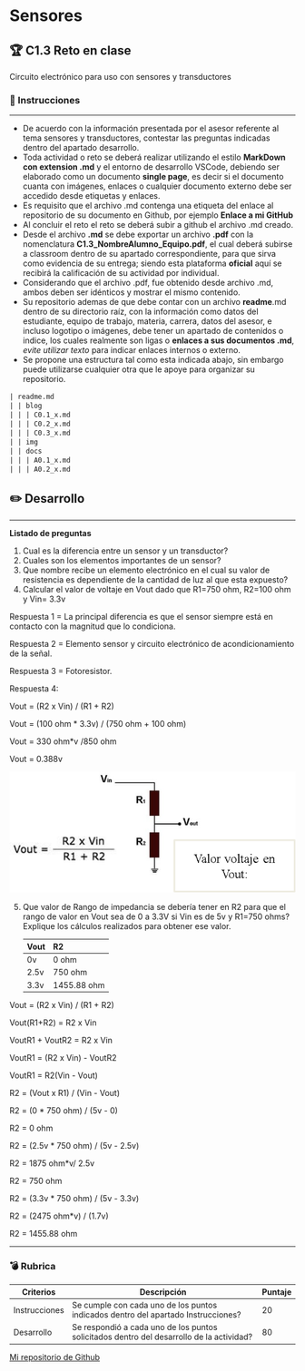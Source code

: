 # Sensores

## :trophy: C1.3 Reto en clase

Circuito electrónico para uso con sensores y transductores

### :blue_book: Instrucciones
___

- De acuerdo con la información presentada por el asesor referente al tema sensores y transductores, contestar las preguntas indicadas dentro del apartado desarrollo.
- Toda actividad o reto se deberá realizar utilizando el estilo **MarkDown con extension .md** y el entorno de desarrollo VSCode, debiendo ser elaborado como un documento **single page**, es decir si el documento cuanta con imágenes, enlaces o cualquier documento externo debe ser accedido desde etiquetas y enlaces.
- Es requisito que el archivo .md contenga una etiqueta del enlace al repositorio de su documento en Github, por ejemplo **Enlace a mi GitHub**
- Al concluir el reto el reto se deberá subir a github el archivo .md creado.
- Desde el archivo **.md** se debe exportar un archivo **.pdf** con la nomenclatura **C1.3_NombreAlumno_Equipo.pdf**, el cual deberá subirse a classroom dentro de su apartado correspondiente, para que sirva como evidencia de su entrega; siendo esta plataforma **oficial** aquí se recibirá la calificación de su actividad por individual.
- Considerando que el archivo .pdf, fue obtenido desde archivo .md, ambos deben ser idénticos y mostrar el mismo contenido.
- Su repositorio ademas de que debe contar con un archivo **readme**.md dentro de su directorio raíz, con la información como datos del estudiante, equipo de trabajo, materia, carrera, datos del asesor, e incluso logotipo o imágenes, debe tener un apartado de contenidos o indice, los cuales realmente son ligas o **enlaces a sus documentos .md**, _evite utilizar texto_ para indicar enlaces internos o externo.
- Se propone una estructura tal como esta indicada abajo, sin embargo puede utilizarse cualquier otra que le apoye para organizar su repositorio.


```  
| readme.md
| | blog
| | | C0.1_x.md
| | | C0.2_x.md
| | | C0.3_x.md
| | img
| | docs
| | | A0.1_x.md
| | | A0.2_x.md
```

## :pencil2: Desarrollo

___

**Listado de preguntas**

1. Cual es la diferencia entre un sensor y un transductor?
2. Cuales son los elementos importantes de un sensor?
3. Que nombre recibe un elemento electrónico en el cual su valor de resistencia es dependiente de la cantidad de luz al que esta expuesto? 
4. Calcular el valor de voltaje en Vout dado que R1=750 ohm, R2=100 ohm y Vin= 3.3v

Respuesta 1 = La principal diferencia es que el sensor siempre está en contacto con la magnitud que lo condiciona.

Respuesta 2 = Elemento sensor y circuito electrónico de acondicionamiento de la señal.

Respuesta 3 = Fotoresistor.

Respuesta 4:

Vout = (R2 x Vin) / (R1 + R2)

Vout = (100 ohm * 3.3v) / (750 ohm + 100 ohm)

Vout = 330 ohm*v /850 ohm

Vout = 0.388v

![SensoresTransductoresCircuitoVout](../img/C1.x_SensoresTransductoresCircuitoVout.png)

5. Que valor de Rango de impedancia se debería tener en R2 para que el rango de valor en Vout sea de 0 a 3.3V si Vin es de 5v y R1=750 ohms? Explique los cálculos realizados para obtener ese valor.

    Vout | R2 |
    ----|----|
    0v | 0 ohm |
    2.5v | 750 ohm |
    3.3v | 1455.88 ohm |

Vout = (R2 x Vin) / (R1 + R2)   

Vout(R1+R2) = R2 x Vin

VoutR1 + VoutR2 = R2 x Vin

VoutR1 = (R2 x Vin) - VoutR2

VoutR1 = R2(Vin - Vout)

R2 = (Vout x R1) / (Vin - Vout)

R2 = (0 * 750 ohm) / (5v - 0)

R2 = 0 ohm

R2 = (2.5v * 750 ohm) / (5v - 2.5v)

R2 = 1875 ohm*v/ 2.5v

R2 = 750 ohm

R2 = (3.3v * 750 ohm) / (5v - 3.3v)

R2 = (2475 ohm*v) / (1.7v)

R2 = 1455.88 ohm
___

### :bomb: Rubrica

| Criterios     | Descripción                                                                                  | Puntaje |
| ------------- | -------------------------------------------------------------------------------------------- | ------- |
| Instrucciones | Se cumple con cada uno de los puntos indicados dentro del apartado Instrucciones?            | 20 |
| Desarrollo    | Se respondió a cada uno de los puntos solicitados dentro del desarrollo de la actividad?     | 80      |

[Mi repositorio de Github](https://github.com/CruzVeraEldenHumberto/Sistemas-Programables)
